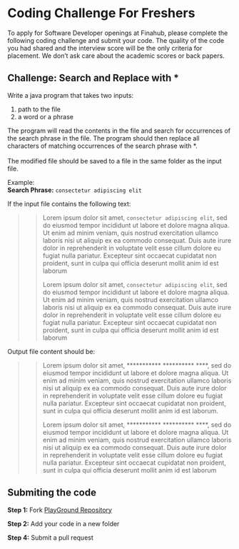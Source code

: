 # Coding Challenge For Freshers
To apply for Software Developer openings at Finahub, please complete the following coding challenge and submit your code. The quality of the code you had shared and the interview score will be the only criteria for placement. We don’t ask care about the academic scores or back papers.

## Challenge: Search and Replace with *
Write a java program that takes two inputs:
1. path to the file
2. a word or a phrase 

The program will read the contents in the file and search for occurrences of the search phrase in the file. The program should then replace all characters of matching occurrences of the search phrase with \*. <br><br>
The modified file should be saved to a file in the same folder as the input file.

Example: <br>
**Search Phrase:** `consectetur adipiscing elit`

If the input file contains the following text:

>>Lorem ipsum dolor sit amet, `consectetur adipiscing elit`, sed do eiusmod tempor incididunt ut labore et dolore magna aliqua. Ut enim ad minim veniam, quis nostrud exercitation ullamco laboris nisi ut aliquip ex ea commodo consequat. Duis aute irure dolor in reprehenderit in voluptate velit esse cillum dolore eu fugiat nulla pariatur. Excepteur sint occaecat cupidatat non proident, sunt in culpa qui officia deserunt mollit anim id est laborum
>>
>>Lorem ipsum dolor sit amet, `consectetur adipiscing elit`, sed do eiusmod tempor incididunt ut labore et dolore magna aliqua. Ut enim ad minim veniam, quis nostrud exercitation ullamco laboris nisi ut aliquip ex ea commodo consequat. Duis aute irure dolor in reprehenderit in voluptate velit esse cillum dolore eu fugiat nulla pariatur. Excepteur sint occaecat cupidatat non proident, sunt in culpa qui officia deserunt mollit anim id est laborum



Output file content should be:
>>Lorem ipsum dolor sit amet, \*********** \********** \****, sed do eiusmod tempor incididunt ut labore et dolore magna aliqua. Ut enim ad minim veniam, quis nostrud exercitation ullamco laboris nisi ut aliquip ex ea commodo consequat. Duis aute irure dolor in reprehenderit in voluptate velit esse cillum dolore eu fugiat nulla pariatur. Excepteur sint occaecat cupidatat non proident, sunt in culpa qui officia deserunt mollit anim id est laborum.
>>
>>Lorem ipsum dolor sit amet, \*********** \********** \****, sed do eiusmod tempor incididunt ut labore et dolore magna aliqua. Ut enim ad minim veniam, quis nostrud exercitation ullamco laboris nisi ut aliquip ex ea commodo consequat. Duis aute irure dolor in reprehenderit in voluptate velit esse cillum dolore eu fugiat nulla pariatur. Excepteur sint occaecat cupidatat non proident, sunt in culpa qui officia deserunt mollit anim id est laborum

## Submiting the code
**Step 1:** Fork [PlayGround Repository](https://github.com/Finahub/PlayGround)

**Step 2:** Add your code in a new folder

**Step 4:** Submit a pull request 



